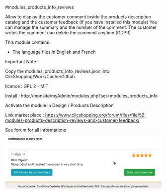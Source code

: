 #modules_products_info_reviews

Allow to display the customer comment inside the products description catalog and the customer feedback (if you have installed this module)
You can manage the summary and the number of the comment.
The customer writes the comment can delete the comment anytime (GDPR) 

This module contains

- The language files in English and French
  
Important Note :

Copy the modules_products_info_reviews.json into ClicShopping/Work/Cache/Github

licence  : GPL 2 - MIT

Install :
http://monsite/myAdmin/modules.php?set=modules_products_info

Activate the module in Design / Products Description

Link market place : https://www.clicshopping.org/forum/files/file/52-modules-products-description-reviews-and-customer-feedback/

See forum for all informations

![image](https://github.com/ClicShoppingOfficialModulesV3/modules_products_info_reviews/blob/master/ModuleInfosJson/reviews.png)
